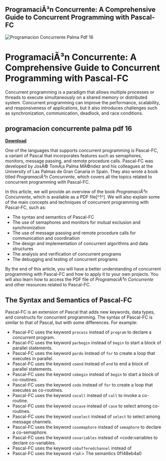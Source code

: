 ## ProgramaciÃ³n Concurrente: A Comprehensive Guide to Concurrent Programming with Pascal-FC

 
![Programacion Concurrente Palma Pdf 16](https://i1.sndcdn.com/artworks-gy0ScySEoryAhd0Q-Qoqe7Q-t500x500.jpg)

 
# ProgramaciÃ³n Concurrente: A Comprehensive Guide to Concurrent Programming with Pascal-FC
  
Concurrent programming is a paradigm that allows multiple processes or threads to execute simultaneously on a shared memory or distributed system. Concurrent programming can improve the performance, scalability, and responsiveness of applications, but it also introduces challenges such as synchronization, communication, deadlock, and race conditions.
 
## programacion concurrente palma pdf 16


[**Download**](https://www.google.com/url?q=https%3A%2F%2Furloso.com%2F2tKBhE&sa=D&sntz=1&usg=AOvVaw10ycxWEOZLqEerlURLt5ay)

  
One of the languages that supports concurrent programming is Pascal-FC, a variant of Pascal that incorporates features such as semaphores, monitors, message passing, and remote procedure calls. Pascal-FC was developed by JosÃ© TomÃ¡s Palma MÃ©ndez and his colleagues at the University of Las Palmas de Gran Canaria in Spain. They also wrote a book titled *ProgramaciÃ³n Concurrente*, which covers all the topics related to concurrent programming with Pascal-FC.
  
In this article, we will provide an overview of the book *ProgramaciÃ³n Concurrente*, which is available as a PDF file[^1^]. We will also explain some of the main concepts and techniques of concurrent programming with Pascal-FC, such as:
  
- The syntax and semantics of Pascal-FC
- The use of semaphores and monitors for mutual exclusion and synchronization
- The use of message passing and remote procedure calls for communication and coordination
- The design and implementation of concurrent algorithms and data structures
- The analysis and verification of concurrent programs
- The debugging and testing of concurrent programs

By the end of this article, you will have a better understanding of concurrent programming with Pascal-FC and how to apply it to your own projects. You will also learn how to access the PDF file of *ProgramaciÃ³n Concurrente* and other resources related to Pascal-FC.
  
## The Syntax and Semantics of Pascal-FC
  
Pascal-FC is an extension of Pascal that adds new keywords, data types, and constructs for concurrent programming. The syntax of Pascal-FC is similar to that of Pascal, but with some differences. For example:

- Pascal-FC uses the keyword `process` instead of `program` to declare a concurrent program.
- Pascal-FC uses the keyword `parbegin` instead of `begin` to start a block of parallel statements.
- Pascal-FC uses the keyword `pardo` instead of `for` to create a loop that executes in parallel.
- Pascal-FC uses the keyword `coend` instead of `end` to end a block of parallel statements.
- Pascal-FC uses the keyword `cobegin` instead of `begin` to start a block of co-routines.
- Pascal-FC uses the keyword `codo` instead of `for` to create a loop that executes as co-routines.
- Pascal-FC uses the keyword `cocall` instead of `call` to invoke a co-routine.
- Pascal-FC uses the keyword `cocase` instead of `case` to select among co-routines.
- Pascal-FC uses the keyword `coselect` instead of `select` to select among message channels.
- Pascal-FC uses the keyword `cosemaphore` instead of `semaphore` to declare a co-semaphore.
- Pascal-FC uses the keyword `covariables` instead of <code:variables to declare co-variables.
- Pascal-FC uses the keyword `cobufferedchannel` instead of
- Pascal-FC uses the keyword
<\ul:>
    The semantics
0f148eb4a0
